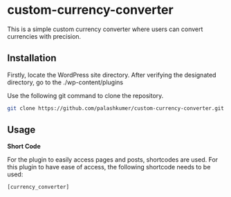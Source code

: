 # custom-currency-converter
This is a simple custom currency converter where users can convert currencies with precision.
## Installation
Firstly, locate the WordPress site directory. After verifying the designated directory, go to the ./wp-content/plugins

Use the following git command to clone the repository. <br>
```bash
git clone https://github.com/palashkumer/custom-currency-converter.git
```
## Usage
**Short Code**

For the plugin to easily access pages and posts, shortcodes are used. For this plugin to have ease of access, the following shortcode needs to be used: <br>
```
[currency_converter]
```
